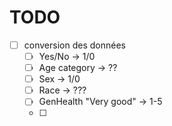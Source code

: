 # TODO

- [ ] conversion des données
  - [ ] Yes/No -> 1/0
  - [ ] Age category -> ??
  - [ ] Sex -> 1/0
  - [ ] Race -> ???
  - [ ] GenHealth "Very good" -> 1-5
  - [ ] 